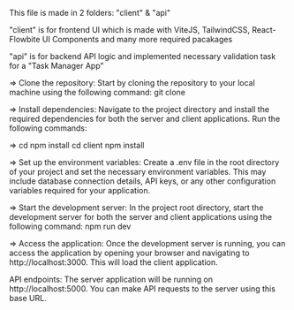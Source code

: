 This file is made in 2 folders: "client" & "api"

"client" is for frontend UI which is made with ViteJS, TailwindCSS, React-Flowbite UI Components and many more required pacakages

"api" is for backend API logic and implemented necessary validation task for a "Task Manager App"

=> Clone the repository: Start by cloning the repository to your local machine using the following command: 
git clone <repository-url>

=> Install dependencies: Navigate to the project directory and install the required dependencies for both the server and client applications. Run the following commands: 

=> cd <project-directory>
npm install
cd client
npm install


=> Set up the environment variables: Create a .env file   in the root directory of your project and set the necessary environment variables. This may include database connection details, API keys, or any other configuration variables required for your application.

=> Start the development server: In the project root directory, start the development server for both the server and client applications using the following command:  npm run dev

=> Access the application: Once the development server is running, you can access the application by opening your browser and navigating to http://localhost:3000. This will load the client application.

API endpoints: The server application will be running on http://localhost:5000. You can make API requests to the server using this base URL.

